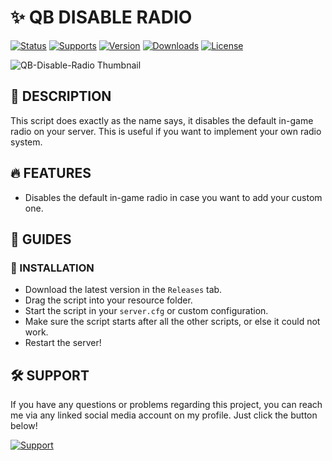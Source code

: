 # **✨ QB DISABLE RADIO**

[![Status](https://img.shields.io/badge/-Active-valid?style=for-the-badge&label=Status)](https://github.com/IanToujou/QB-Disable-Radio/releases)
[![Supports](https://img.shields.io/badge/-QB-ff005d?style=for-the-badge&label=Supports)](https://github.com/IanToujou/QB-Disable-Radio/releases)
[![Version](https://img.shields.io/github/v/release/IanToujou/QB-Disable-Radio?style=for-the-badge&label=Version)](https://github.com/IanToujou/QB-Disable-Radio/releases)
[![Downloads](https://img.shields.io/github/downloads/IanToujou/QB-Disable-Radio/total?color=valid&label=Downloads&style=for-the-badge)](https://github.com/IanToujou/QB-Disable-Radio/releases)
[![License](https://img.shields.io/github/license/IanToujou/QB-Disable-Radio?label=License&style=for-the-badge)](https://github.com/IanToujou/QB-Disable-Radio/releases)

![QB-Disable-Radio Thumbnail](https://user-images.githubusercontent.com/44029196/189206196-8f943803-26d7-4cc9-8761-5d0739a3f14d.png)

## **📝 DESCRIPTION**

This script does exactly as the name says, it disables the default in-game radio on your server. This is useful if you want to implement your own radio system.

## **🔥 FEATURES**

* Disables the default in-game radio in case you want to add your custom one.

## **📕 GUIDES**

### **📲 INSTALLATION**

- Download the latest version in the `Releases` tab.
- Drag the script into your resource folder.
- Start the script in your `server.cfg` or custom configuration.
- Make sure the script starts after all the other scripts, or else it could not work.
- Restart the server!

## **🛠️ SUPPORT**

If you have any questions or problems regarding this project, you can reach me via any linked social media account on my profile. Just click the button below!

[![Support](https://img.shields.io/badge/-Support-teal?style=for-the-badge&logo=github)](https://github.com/IanToujou)

